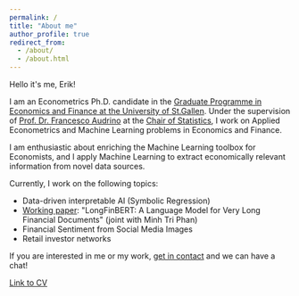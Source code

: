 ```yaml
---
permalink: /
title: "About me"
author_profile: true
redirect_from: 
  - /about/
  - /about.html
---
```


Hello it's me, Erik!

I am an Econometrics Ph.D. candidate in the [Graduate Programme in Economics and Finance at the University of St.Gallen](https://www.unisg.ch/en/research/phd/graduate-programme-in-economics-and-finance-gpef/). 
Under the supervision of [Prof. Dr. Francesco Audrino](https://www.linkedin.com/in/francescoaudrino/) at the [Chair of Statistics](https://www.unisg.ch/de/universitaet/schools/school-of-economics-and-political-science-seps-hsg/ueber-die-seps/institute-fachbereiche-und-center/fachbereich-mathematik-und-statistik/chair-of-statistics/), I work on Applied Econometrics and Machine Learning problems in Economics and Finance.

I am enthusiastic about enriching the Machine Learning toolbox for Economists, and I apply Machine Learning to extract economically relevant information from novel data sources.

Currently, I work on the following topics:
- Data-driven interpretable AI (Symbolic Regression)
- [Working paper](https://www.alexandria.unisg.ch/handle/20.500.14171/119138): "LongFinBERT: A Language Model for Very Long Financial Documents" (joint with Minh Tri Phan)
- Financial Sentiment from Social Media Images 
- Retail investor networks


If you are interested in me or my work, [get in contact](mailto:erik-jan.senn@unisg.ch) and we can have a chat!

[Link to CV](https://eriksenn.github.io/files/cv_erikjansenn.pdf)

